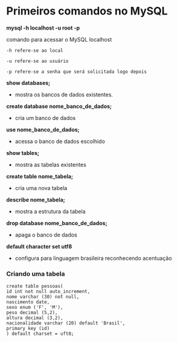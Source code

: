 # Primeiros comandos no MySQL

**mysql -h localhost -u root -p** 

comando para acessar o MySQL localhost

    -h refere-se ao local

    -u refere-se ao usuário

    -p refere-se a senha que será solicitada logo depois


**show databases;**

- mostra os bancos de dados existentes.

**create database nome_banco_de_dados;**

- cria um banco de dados

**use nome_banco_de_dados;**

- acessa o banco de dados escolhido

**show tables;**

- mostra as tabelas existentes

**create table nome_tabela;**

- cria uma nova tabela

**describe nome_tabela;**

- mostra a estrutura da tabela 

**drop database nome_banco_de_dados;**

- apaga o banco de dados

**default character set utf8**

- configura para linguagem brasileira reconhecendo acentuação

### Criando uma tabela

```
create table pessoas(
id int not null auto_increment,
nome varchar (30) not null,
nascimento date,
sexo enum ('F', 'M'),
peso decimal (5,2),
altura decimal (3,2),
nacionalidade varchar (20) default 'Brasil',
primary key (id)
) default charset = uft8;
```
